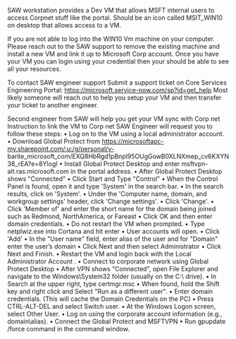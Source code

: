 SAW workstation provides a Dev VM that allows MSFT internal users to access Corpnet stuff like the portal.
Should be an icon called MSIT_WIN10 on desktop that allows access to a VM.

If you are not able to log into the WIN10 Vm machine on your computer.
Please reach out to the SAW support to remove the existing machine and install a new VM and link it up to Microsoft Corp account.
Once you have your VM you can login using your credential then your should be able to see all your resources.

To contact SAW engineer support
Submit a support ticket on Core Services Engineering Portal:
https://microsoft.service-now.com/sp?id=get_help 
Most likely someone will reach out to help you setup your VM and then transfer your ticket to another engineer.

Second engineer from SAW will help you get your VM sync with Corp net
Instruction to link the VM to Corp net
SAW Engineer will request you to follow these steps:
• Log on to the VM using a local administrator account.
• Download Global Protect from https://microsoftapc-my.sharepoint.com/:u:/g/personal/v-  barite_microsoft_com/EXQ8HbRgd1pBnpl95OUgGowB0XLNXmep_cv6KXYN38_rEA?e=8YlogI
• Install Global Protect Desktop and enter msftvpn-alt.ras.microsoft.com  in the portal address.
• After Global Protect Desktop shows "Connected”
• Click Start and Type "Control"
• When the Control Panel is found, open it and type 'System' in the search bar.
• In the search results, click on 'System'.
• Under the 'Computer name, domain, and workgroup settings' header, click 'Change settings'.
• Click 'Change'.
• Click 'Member of' and enter the short name for the domain being joined such as Redmond, NorthAmerica, or Fareast
• Click OK and then enter domain credentials.
• Do not restart the VM when prompted.
• Type netplwiz.exe into Cortana and hit enter
• User accounts will open.
• Click 'Add'
• In the "User name" field, enter alias of the user and for "Domain" enter the user’s domain
• Click Next and then select Administrator
• Click Next and Finish.
• Restart the VM and login back with the Local Administrator Account .
• Connect to corporate network using Global Protect Desktop
• After VPN shows "Connected", open File Explorer and navigate to the Windows\System32 folder (usually on the C:\ drive).
• In Search at the upper right, type certmgr.msc
• When found, hold the Shift key and right click and Select "Run as a different user".
• Enter domain credentials. (This will cache the Domain Credentials on the PC)
• Press CTRL-ALT-DEL and select Switch user.
• At the Windows Logon screen, select Other User.
• Log on using the corporate account information (e.g., domain\alias).
• Connect the Global Protect and MSFTVPN • Run gpupdate /force command in the command window.